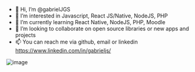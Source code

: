 - 👋 Hi, I’m @gabrielJGS
- 👀 I’m interested in Javascript, React JS/Native, NodeJS, PHP
- 🌱 I’m currently learning React Native, NodeJS, PHP, Moodle
- 💞️ I’m looking to collaborate on open source libraries or new apps and projects
- 📫 You can reach me via github, email or linkedin https://www.linkedin.com/in/gabrieljs/

![image](https://user-images.githubusercontent.com/82184751/132078618-cba17ef8-75ff-4e92-9af7-603441f6b146.png)

<!---
gabrielJGS/gabrielJGS is a ✨ special ✨ repository because its `README.md` (this file) appears on your GitHub profile.
You can click the Preview link to take a look at your changes.
--->
